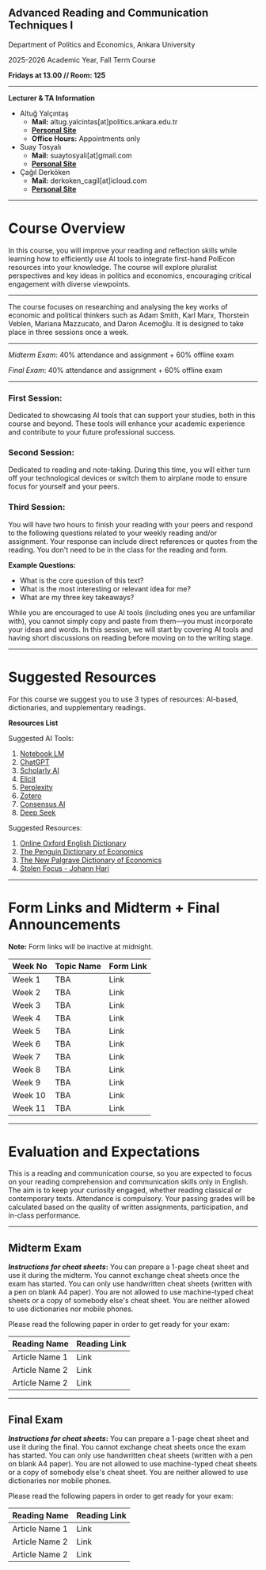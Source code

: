 ## **Advanced Reading and Communication Techniques I**

Department of Politics and Economics, Ankara University

2025-2026 Academic Year, Fall Term Course

**Fridays at 13.00 // Room: 125**

---
**Lecturer & TA Information**

- Altuğ Yalçıntaş
    - **Mail:** altug.yalcintas[at]politics.ankara.edu.tr
    - [**Personal Site**](https://sekerefe.github.io/)
    - **Office Hours:** Appointments only
- Suay Tosyalı
    - **Mail:** suaytosyali[at]gmail.com
    - [**Personal Site**](https://suaytli.github.io/)
- Çağıl Derköken
    - **Mail:** derkoken_cagil[at]icloud.com
    - [**Personal Site**](https://cagilderkoken.github.io)
---

# Course Overview

In this course, you will improve your reading and reflection skills while learning how to efficiently use AI tools to integrate first-hand PolEcon resources into your knowledge. The course will explore pluralist perspectives and key ideas in politics and economics, encouraging critical engagement with diverse viewpoints.

---

The course focuses on researching and analysing the key works of economic and political thinkers such as Adam Smith, Karl Marx, Thorstein Veblen, Mariana Mazzucato, and Daron Acemoğlu. It is designed to take place in three sessions once a week.

---

_Midterm Exam_: 40% attendance and assignment + 60% offline exam

_Final Exam_: 40% attendance and assignment + 60% offline exam

---

### First Session:

Dedicated to showcasing AI tools that can support your studies, both in this course and beyond. These tools will enhance your academic experience and contribute to your future professional success.

### Second Session:

Dedicated to reading and note-taking. During this time, you will either turn off your technological devices or switch them to airplane mode to ensure focus for yourself and your peers.

### Third Session:

You will have two hours to finish your reading with your peers and respond to the following questions related to your weekly reading and/or assignment. Your response can include direct references or quotes from the reading. You don't need to be in the class for the reading and form.

**Example Questions:**

- What is the core question of this text?
- What is the most interesting or relevant idea for me?
- What are my three key takeaways?

While you are encouraged to use AI tools (including ones you are unfamiliar with), you cannot simply copy and paste from them—you must incorporate your ideas and words. In this session, we will start by covering AI tools and having short discussions on reading before moving on to the writing stage.

---

# Suggested Resources

For this course we suggest you to use 3 types of resources: AI-based, dictionaries, and supplementary readings.

**Resources List**

Suggested AI Tools:

1. [Notebook LM](https://notebooklm.google/)
2. [ChatGPT](https://chatgpt.com/)
3. [Scholarly AI](https://www.scholarlyai.com/#/)
4. [Elicit](https://elicit.com/)
5. [Perplexity](https://www.perplexity.ai/)
6. [Zotero](https://www.zotero.org/)
7. [Consensus AI](https://consensus.app/)
8. [Deep Seek](https://www.deepseek.com/en)

Suggested Resources:

1. [Online Oxford English Dictionary](https://www.oed.com/?tl=true)
2. [The Penguin Dictionary of Economics](https://www.penguin.co.uk/books/176252/the-penguin-dictionary-of-economics-by-baxter-graham-bannock-ronald/9780141045238)
3. [The New Palgrave Dictionary of Economics](https://link.springer.com/referencework/10.1057/978-1-349-95121-5)
4. [Stolen Focus - Johann Hari](https://stolenfocusbook.com/)
---

# Form Links and Midterm + Final Announcements
**Note:** Form links will be inactive at midnight.

| Week No | Topic Name | Form Link |
| ------- | ---------- | --------- |
| Week 1  | TBA        | Link      |
| Week 2  | TBA        | Link      |
| Week 3  | TBA        | Link      |
| Week 4  | TBA        | Link      |
| Week 5  | TBA        | Link      |
| Week 6  | TBA        | Link      |
| Week 7  | TBA        | Link      |
| Week 8  | TBA        | Link      |
| Week 9  | TBA        | Link      |
| Week 10 | TBA        | Link      |
| Week 11 | TBA        | Link      |

---

# Evaluation and Expectations

This is a reading and communication course, so you are expected to focus on your reading comprehension and communication skills only in English. The aim is to keep your curiosity engaged, whether reading classical or contemporary texts. Attendance is compulsory. Your passing grades will be calculated based on the quality of written assignments, participation, and in-class performance.

---

## Midterm Exam

**_Instructions for cheat sheets_:** You can prepare a 1-page cheat sheet and use it during the midterm. You cannot exchange cheat sheets once the exam has started. You can only use handwritten cheat sheets (written with a pen on blank A4 paper). You are not allowed to use machine-typed cheat sheets or a copy of somebody else's cheat sheet. You are neither allowed to use dictionaries nor mobile phones.

Please read the following paper in order to get ready for your exam:

|Reading Name|Reading Link|
|---|---|
|Article Name 1|Link|
|Article Name 2|Link|
|Article Name 2|Link|

---

## Final Exam

**_Instructions for cheat sheets_:** You can prepare a 1-page cheat sheet and use it during the final. You cannot exchange cheat sheets once the exam has started. You can only use handwritten cheat sheets (written with a pen on blank A4 paper). You are not allowed to use machine-typed cheat sheets or a copy of somebody else's cheat sheet. You are neither allowed to use dictionaries nor mobile phones.

Please read the following papers in order to get ready for your exam:

|Reading Name|Reading Link|
|---|---|
|Article Name 1|Link|
|Article Name 2|Link|
|Article Name 2|Link|
